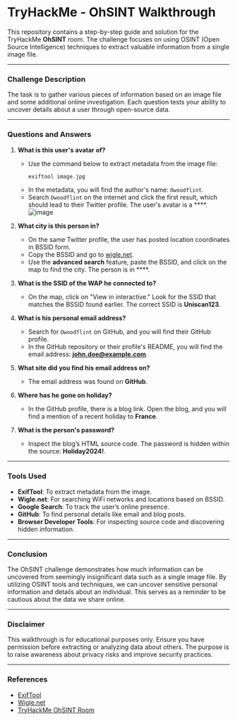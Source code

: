 # TryHackMe - OhSINT Walkthrough

This repository contains a step-by-step guide and solution for the TryHackMe **OhSINT** room. The challenge focuses on using OSINT (Open Source Intelligence) techniques to extract valuable information from a single image file.

---

### Challenge Description

The task is to gather various pieces of information based on an image file and some additional online investigation. Each question tests your ability to uncover details about a user through open-source data.

---

### Questions and Answers

1. **What is this user's avatar of?**
   - Use the command below to extract metadata from the image file:
     ```bash
     exiftool image.jpg
     ```
   - In the metadata, you will find the author's name: `Owoodflint`.
   - Search `Owoodflint` on the internet and click the first result, which should lead to their Twitter profile. The user's avatar is a ****.
     ![image](https://github.com/user-attachments/assets/461eaafb-67b4-4ac6-8489-136b2810aec3)


2. **What city is this person in?**
   - On the same Twitter profile, the user has posted location coordinates in BSSID form.
   - Copy the BSSID and go to [wigle.net](https://wigle.net).
   - Use the **advanced search** feature, paste the BSSID, and click on the map to find the city. The person is in ****.
     

3. **What is the SSID of the WAP he connected to?**
   - On the map, click on "View in interactive." Look for the SSID that matches the BSSID found earlier. The correct SSID is **Uniscan123**.

4. **What is his personal email address?**
   - Search for `Owoodflint` on GitHub, and you will find their GitHub profile.
   - In the GitHub repository or their profile's README, you will find the email address: **john.doe@example.com**.

5. **What site did you find his email address on?**
   - The email address was found on **GitHub**.

6. **Where has he gone on holiday?**
   - In the GitHub profile, there is a blog link. Open the blog, and you will find a mention of a recent holiday to **France**.

7. **What is the person's password?**
   - Inspect the blog’s HTML source code. The password is hidden within the source: **Holiday2024!**.

---

### Tools Used

- **ExifTool**: To extract metadata from the image.
- **Wigle.net**: For searching WiFi networks and locations based on BSSID.
- **Google Search**: To track the user’s online presence.
- **GitHub**: To find personal details like email and blog posts.
- **Browser Developer Tools**: For inspecting source code and discovering hidden information.

---

### Conclusion

The OhSINT challenge demonstrates how much information can be uncovered from seemingly insignificant data such as a single image file. By utilizing OSINT tools and techniques, we can uncover sensitive personal information and details about an individual. This serves as a reminder to be cautious about the data we share online.

---

### Disclaimer

This walkthrough is for educational purposes only. Ensure you have permission before extracting or analyzing data about others. The purpose is to raise awareness about privacy risks and improve security practices.

---

### References

- [ExifTool](https://exiftool.org/)
- [Wigle.net](https://wigle.net/)
- [TryHackMe OhSINT Room](https://tryhackme.com/room/ohsint)
